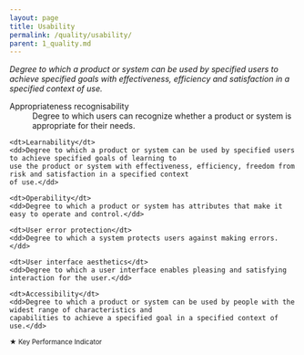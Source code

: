 ```yaml
---
layout: page
title: Usability
permalink: /quality/usability/
parent: 1_quality.md
---
```


_Degree to which a product or system can be used by specified users to achieve specified goals with effectiveness,
efficiency and satisfaction in a specified context of use._

<dl>
    <dt>Appropriateness recognisability</dt>
    <dd>Degree to which users can recognize whether a product or system is appropriate for their needs.</dd>
    
    <dt>Learnability</dt>
    <dd>Degree to which a product or system can be used by specified users to achieve specified goals of learning to
    use the product or system with effectiveness, efficiency, freedom from risk and satisfaction in a specified context
    of use.</dd>
    
    <dt>Operability</dt>
    <dd>Degree to which a product or system has attributes that make it easy to operate and control.</dd>
    
    <dt>User error protection</dt>
    <dd>Degree to which a system protects users against making errors.</dd>
    
    <dt>User interface aesthetics</dt>
    <dd>Degree to which a user interface enables pleasing and satisfying interaction for the user.</dd>
    
    <dt>Accessibility</dt>
    <dd>Degree to which a product or system can be used by people with the widest range of characteristics and
    capabilities to achieve a specified goal in a specified context of use.</dd>
</dl>

<small>★ Key Performance Indicator</small>
